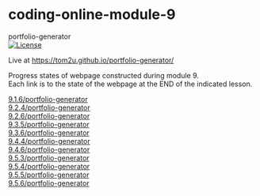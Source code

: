 # coding-online-module-9

portfolio-generator  
[![License](https://img.shields.io/badge/License-Apache%202.0-blue.svg)](https://opensource.org/licenses/Apache-2.0)

Live at https://tom2u.github.io/portfolio-generator/  

Progress states of webpage constructed during module 9.  
Each link is to the state of the webpage at the END of the indicated lesson.  

[9.1.6/portfolio-generator](https://tom2u.github.io/coding-online-module-9/9.1.6/portfolio-generator)  
[9.2.4/portfolio-generator](https://tom2u.github.io/coding-online-module-9/9.2.4/portfolio-generator)  
[9.2.6/portfolio-generator](https://tom2u.github.io/coding-online-module-9/9.2.6/portfolio-generator)  
[9.3.5/portfolio-generator](https://tom2u.github.io/coding-online-module-9/9.3.5/portfolio-generator)  
[9.3.6/portfolio-generator](https://tom2u.github.io/coding-online-module-9/9.3.6/portfolio-generator)  
[9.4.4/portfolio-generator](https://tom2u.github.io/coding-online-module-9/9.4.4/portfolio-generator)  
[9.4.6/portfolio-generator](https://tom2u.github.io/coding-online-module-9/9.4.6/portfolio-generator)  
[9.5.3/portfolio-generator](https://tom2u.github.io/coding-online-module-9/9.5.3/portfolio-generator)  
[9.5.4/portfolio-generator](https://tom2u.github.io/coding-online-module-9/9.5.4/portfolio-generator)  
[9.5.5/portfolio-generator](https://tom2u.github.io/coding-online-module-9/9.5.5/portfolio-generator)  
[9.5.6/portfolio-generator](https://tom2u.github.io/coding-online-module-9/9.5.6/portfolio-generator)  
